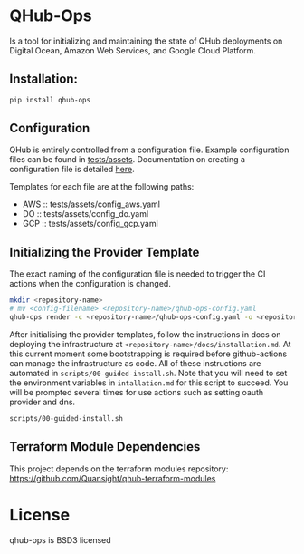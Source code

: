 # QHub-Ops

Is a tool for initializing and maintaining the state of QHub
deployments on Digital Ocean, Amazon Web Services, and Google Cloud
Platform.

## Installation:

```bash
pip install qhub-ops
```

## Configuration

QHub is entirely controlled from a configuration file. Example
configuration files can be found in
[tests/assets](https://github.com/Quansight/qhub-ops/tree/master/tests/assets). Documentation
on creating a configuration file is detailed [here](https://github.com/Quansight/qhub-ops/blob/master/qhub_ops/template/%7B%7B%20cookiecutter.repo_directory%20%7D%7D/docs/configuration.md).

Templates for each file are at the following paths:
  - AWS :: tests/assets/config_aws.yaml
  - DO  :: tests/assets/config_do.yaml
  - GCP :: tests/assets/config_gcp.yaml

## Initializing the Provider Template

The exact naming of the configuration file is needed to trigger the CI
actions when the configuration is changed.

```bash
mkdir <repository-name>
# mv <config-filename> <repository-name>/qhub-ops-config.yaml
qhub-ops render -c <repository-name>/qhub-ops-config.yaml -o <repository-name>/ --force
```

After initialising the provider templates, follow the instructions in
docs on deploying the infrastructure at
`<repository-name>/docs/installation.md`. At this current moment some
bootstrapping is required before github-actions can manage the
infrastructure as code. All of these instructions are automated in
`scripts/00-guided-install.sh`. Note that you will need to set the
environment variables in `intallation.md` for this script to
succeed. You will be prompted several times for use actions such as
setting oauth provider and dns.

```bash
scripts/00-guided-install.sh
```

## Terraform Module Dependencies

This project depends on the terraform modules repository:
https://github.com/Quansight/qhub-terraform-modules

# License

qhub-ops is BSD3 licensed


